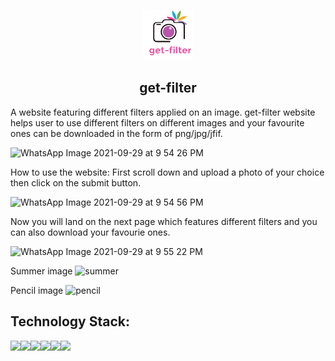 

<p align="center">
  <a href="https://github.com/Divya-2001/Mlops_Proj/">
    <img src="https://github.com/Divya-2001/Mlops_Proj/blob/main/static/weblogo.png" alt="Logo" width="80" height="80">
  </a>

  <h2 align="center">get-filter</h2>
</p>

 

A website featuring different filters applied on an image.
get-filter website helps user to use different filters on different images and your favourite ones can be downloaded in the form of png/jpg/jfif.

![WhatsApp Image 2021-09-29 at 9 54 26 PM](https://user-images.githubusercontent.com/60807859/135322377-85e6229e-4744-4da7-a708-1a1f040edfa0.jpeg)

How to use the website:
First scroll down and upload a photo of your choice then click on the submit button. 

![WhatsApp Image 2021-09-29 at 9 54 56 PM](https://user-images.githubusercontent.com/60807859/135322698-4ad7663a-f5b5-4111-9492-5c71905db6a3.jpeg)

Now you will land on the next page which features different filters and you can also download your favourie ones.


![WhatsApp Image 2021-09-29 at 9 55 22 PM](https://user-images.githubusercontent.com/60807859/135323067-d9c617f4-227a-46fc-bfac-b0f31ccf2884.jpeg)


Summer image
![summer](https://user-images.githubusercontent.com/60807859/135323392-e6b4b8d6-9df7-418b-b909-69ad886b83a2.png)

Pencil image
![pencil](https://user-images.githubusercontent.com/60807859/135323480-5231a8e9-1614-4710-a5e3-75650ba96390.png)

<h2>Technology Stack:</h2>
<img src="https://img.shields.io/badge/Flask-000000?style=for-the-badge&logo=flask&logoColor=white" /><img src="https://img.shields.io/badge/Docker-2CA5E0?style=for-the-badge&logo=docker&logoColor=white" /><img src="https://img.shields.io/badge/kubernetes-326ce5.svg?&style=for-the-badge&logo=kubernetes&logoColor=white" /><img src="https://img.shields.io/badge/Jenkins-D24939?style=for-the-badge&logo=Jenkins&logoColor=white" /><img src="https://img.shields.io/badge/Amazon_AWS-232F3E?style=for-the-badge&logo=amazon-aws&logoColor=white" /><img src="https://img.shields.io/badge/OpenCV-27338e?style=for-the-badge&logo=OpenCV&logoColor=white" />





